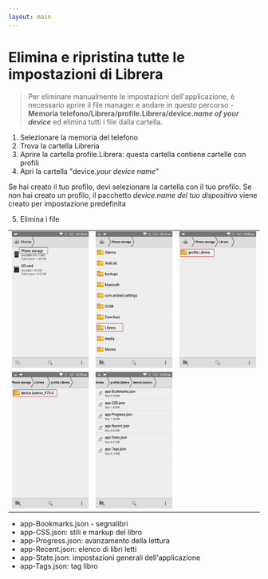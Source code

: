 ```yaml
---
layout: main
---
```


# Elimina e ripristina tutte le impostazioni di Librera

> Per eliminare manualmente le impostazioni dell'applicazione, è necessario aprire il file manager e andare in questo percorso -
> **Memoria telefono/Librera/profile.Librera/device._name of your device_** ed elimina tutti i file dalla cartella.

1. Selezionare la memoria del telefono
2. Trova la cartella Libreria
3. Aprire la cartella profile.Librera: questa cartella contiene cartelle con profili
4. Apri la cartella &quot;device._your device name_&quot;

Se hai creato il tuo profilo, devi selezionare la cartella con il tuo profilo.
Se non hai creato un profilo, il pacchetto _device.name del tuo dispositivo_ viene creato per impostazione predefinita

5. Elimina i file

||||
|-|-|-|
|![](1.png)|![](2.png)|![](3.png)|
|![](4.png)|![](5.png)||


* app-Bookmarks.json - segnalibri
* app-CSS.json: stili e markup del libro
* app-Progress.json: avanzamento della lettura
* app-Recent.json: elenco di libri letti
* app-State.json: impostazioni generali dell'applicazione
* app-Tags.json: tag libro

